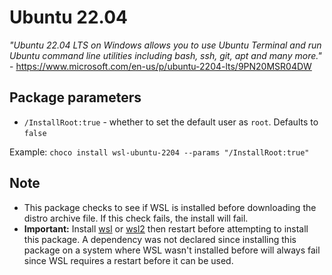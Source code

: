 # Ubuntu 22.04

*"Ubuntu 22.04 LTS on Windows allows you to use Ubuntu Terminal and run Ubuntu command line utilities including bash, ssh, git, apt and many more."* - <https://www.microsoft.com/en-us/p/ubuntu-2204-lts/9PN20MSR04DW>

## Package parameters

- `/InstallRoot:true` - whether to set the default user as `root`. Defaults to `false`

Example: `choco install wsl-ubuntu-2204 --params "/InstallRoot:true"`

## Note

- This package checks to see if WSL is installed before downloading the distro archive file. If this check fails, the install will fail.
- **Important:** Install [wsl](https://chocolatey.org/packages/wsl) or [wsl2](https://chocolatey.org/packages/wsl2) then restart before attempting to install this package. A dependency was not declared since installing this package on a system where WSL wasn't installed before will always fail since WSL requires a restart before it can be used.
